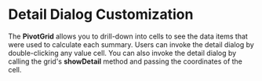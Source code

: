 Detail Dialog Customization
===========================

The **PivotGrid** allows you to drill-down into cells to see the data items that were used to calculate each summary. Users can invoke the detail dialog by double-clicking any value cell. You can also invoke the detail dialog by calling the grid's **showDetail** method and passing the coordinates of the cell.